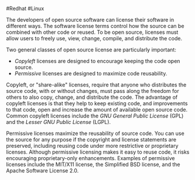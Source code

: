 #Redhat #Linux 

The developers of open source software can license their software in different ways. The software license terms control how the source can be combined with other code or reused. To be open source, licenses must allow users to freely use, view, change, compile, and distribute the code.

Two general classes of open source license are particularly important:

- _Copyleft_ licenses are designed to encourage keeping the code open source.
- _Permissive_ licenses are designed to maximize code reusability.

Copyleft, or "share-alike" licenses, require that anyone who distributes the source code, with or without changes, must pass along the freedom for others to also copy, change, and distribute the code. The advantage of copyleft licenses is that they help to keep existing code, and improvements to that code, open and increase the amount of available open source code. Common copyleft licenses include the _GNU General Public License_ (GPL) and the _Lesser GNU Public License_ (LGPL).

Permissive licenses maximize the reusability of source code. You can use the source for any purpose if the copyright and license statements are preserved, including reusing code under more restrictive or proprietary licenses. Although permissive licensing makes it easy to reuse code, it risks encouraging proprietary-only enhancements. Examples of permissive licenses include the MIT/X11 license, the Simplified BSD license, and the Apache Software License 2.0.